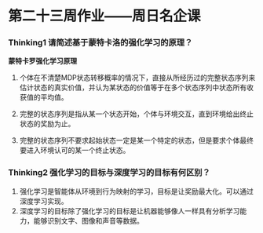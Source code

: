 # 第二十三周作业——周日名企课

### Thinking1  请简述基于蒙特卡洛的强化学习的原理？

**蒙特卡罗强化学习原理**

1. 个体在不清楚MDP状态转移概率的情况下，直接从所经历过的完整状态序列来估计状态的真实价值，并认为某状态的价值等于在多个状态序列中状态所有收获值的平均值。

2. 完整的状态序列是指从某一个状态开始，个体与环境交互，直到环境给出终止状态的奖励为止。

3. 完整的状态序列不要求起始状态一定是某一个特定的状态，但是要求个体最终要进入环境认可的某一个终止状态。

### Thinking2  强化学习的目标与深度学习的目标有何区别？

1. 强化学习是智能体从环境到行为映射的学习，目标是让奖励最大化。可以通过深度学习实现。
2. 深度学习的目标除了强化学习的目标是让机器能够像人一样具有分析学习能力，能够识别文字、图像和声音等数据。
